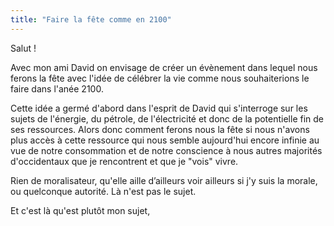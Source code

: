 ```yaml
---
title: "Faire la fête comme en 2100"
---
```

Salut ! 

Avec mon ami David on envisage de créer un évènement dans lequel nous ferons la fête avec l'idée de célébrer la vie comme nous souhaiterions le faire dans l'anée 2100.

Cette idée a germé d'abord dans l'esprit de David qui s'interroge sur les sujets de l'énergie, du pétrole, de l'électricité et donc de la potentielle fin de ses ressources.
Alors donc comment ferons nous la fête si nous n'avons plus accès à cette ressource qui nous semble aujourd'hui encore infinie au vue de notre consommation et de notre conscience à nous autres majorités d'occidentaux que je rencontrent et que je "vois" vivre.

Rien de moralisateur, qu'elle aille d’ailleurs voir ailleurs si j'y suis la morale, ou quelconque autorité. Là n'est pas le sujet. 

Et c'est là qu'est plutôt mon sujet,